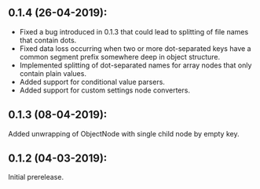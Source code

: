 ## 0.1.4 (26-04-2019):

* Fixed a bug introduced in 0.1.3 that could lead to splitting of file names that contain dots.
* Fixed data loss occurring when two or more dot-separated keys have a common segment prefix somewhere deep in object structure.
* Implemented splitting of dot-separated names for array nodes that only contain plain values.
* Added support for conditional value parsers.
* Added support for custom settings node converters.

## 0.1.3 (08-04-2019):

Added unwrapping of ObjectNode with single child node by empty key.

## 0.1.2 (04-03-2019): 

Initial prerelease.